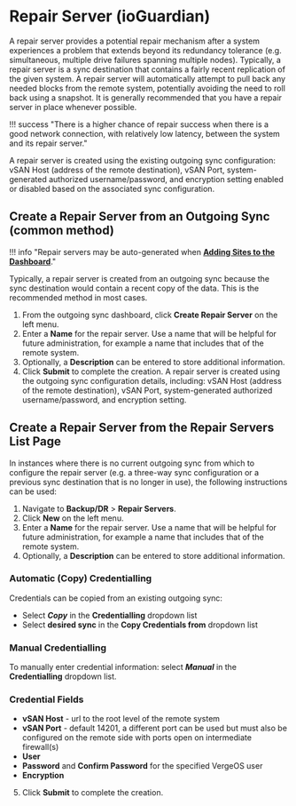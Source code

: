# Repair Server (ioGuardian)

A repair server provides a potential repair mechanism after a system experiences a problem that extends beyond its redundancy tolerance (e.g. simultaneous, multiple drive failures spanning multiple nodes). Typically, a repair server is a sync destination that contains a fairly recent replication of the given system. A repair server will automatically attempt to pull back any needed blocks from the remote system, potentially avoiding the need to roll back using a snapshot. It is generally recommended that you have a repair server in place whenever possible.

!!! success "There is a higher chance of repair success when there is a good network connection, with relatively low latency, between the system and its repair server."

A repair server is created using the existing outgoing sync configuration: vSAN Host (address of the remote destination), vSAN Port, system-generated authorized username/password, and encryption setting enabled or disabled based on the associated sync configuration.

## Create a Repair Server from an Outgoing Sync (common method)

!!! info  "Repair servers may be auto-generated when [**Adding Sites to the Dashboard**](/product-guide/system/site-dashboard-add-sites)."

Typically, a repair server is created from an outgoing sync because the sync destination would contain a recent copy of the data. This is the recommended method in most cases.

1. From the outgoing sync dashboard, click **Create Repair Server** on the left menu.
2. Enter a **Name** for the repair server. Use a name that will be helpful for future administration, for example a name that includes that of the remote system.
3. Optionally, a **Description** can be entered to store additional information.
4. Click **Submit** to complete the creation.
A repair server is created using the outgoing sync configuration details, including: vSAN Host (address of the remote destination), vSAN Port, system-generated authorized username/password, and encryption setting.

## Create a Repair Server from the Repair Servers List Page

In instances where there is no current outgoing sync from which to configure the repair server (e.g. a three-way sync configuration or a previous sync destination that is no longer in use), the following instructions can be used:

1. Navigate to **Backup/DR** > **Repair Servers**.
2. Click **New** on the left menu.
3. Enter a **Name** for the repair server. Use a name that will be helpful for future administration, for example a name that includes that of the remote system.
4. Optionally, a **Description** can be entered to store additional information.

### Automatic (Copy) Credentialling

Credentials can be copied from an existing outgoing sync:

- Select ***Copy*** in the **Credentialling** dropdown list
- Select **desired sync** in the **Copy Credentials from** dropdown list

### Manual Credentialling

To manually enter credential information:
select ***Manual*** in the **Credentialling** dropdown list.

### Credential Fields

- **vSAN Host** - url to the root level of the remote system
- **vSAN Port** - default 14201, a different port can be used but must also be configured on the remote side with ports open on intermediate firewall(s)
- **User**
- **Password** and **Confirm Password** for the specified VergeOS user
- **Encryption**

5. Click **Submit** to complete the creation.

